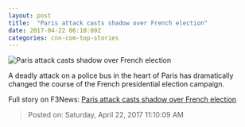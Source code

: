 ```yaml
---
layout: post
title:  "Paris attack casts shadow over French election"
date: 2017-04-22 06:10:09Z
categories: cnn-com-top-stories
---
```


![Paris attack casts shadow over French election](http://i2.cdn.cnn.com/cnnnext/dam/assets/170420171723-20-champs-elysees-shooting-0420-super-tease.jpg)

A deadly attack on a police bus in the heart of Paris has dramatically changed the course of the French presidential election campaign.


Full story on F3News: [Paris attack casts shadow over French election](http://www.f3nws.com/n/NDMpr)

> Posted on: Saturday, April 22, 2017 11:10:09 AM

